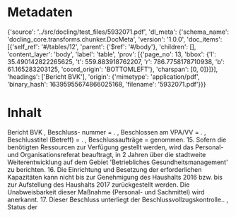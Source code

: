 # Metadaten
{'source': '../src/docling/test_files/5932071.pdf', 'dl_meta': {'schema_name': 'docling_core.transforms.chunker.DocMeta', 'version': '1.0.0', 'doc_items': [{'self_ref': '#/tables/12', 'parent': {'$ref': '#/body'}, 'children': [], 'content_layer': 'body', 'label': 'table', 'prov': [{'page_no': 13, 'bbox': {'l': 35.490142822265625, 't': 559.883918762207, 'r': 786.7758178710938, 'b': 61.165283203125, 'coord_origin': 'BOTTOMLEFT'}, 'charspan': [0, 0]}]}], 'headings': ['Bericht BVK'], 'origin': {'mimetype': 'application/pdf', 'binary_hash': 16395955674866025168, 'filename': '5932071.pdf'}}}

# Inhalt
Bericht BVK
, Beschluss- nummer = . , Beschlossen am VPA/VV = . , Beschlusstitel (Betreff) = . , Beschlussaufträge = genommen. 15. Sofern die benötigten Ressourcen zur Verfügung gestellt werden, wird das Personal- und Organisationsreferat beauftragt, in 2 Jahren über die stadtweite Weiterentwicklung auf dem Gebiet 'Betriebliches Gesundheitsmanagement' zu berichten. 16. Die Einrichtung und Besetzung der erforderlichen Kapazitäten kann nicht bis zur Genehmigung des Haushalts 2016 bzw. bis zur Aufstellung des Haushalts 2017 zurückgestellt werden. Die Unabweisbarkeit dieser Maßnahme (Personal- und Sachmittel) wird anerkannt. 17. Dieser Beschluss unterliegt der Beschlussvollzugskontrolle.. , Status der